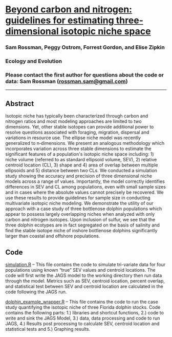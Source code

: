 # [Beyond carbon and nitrogen: guidelines for estimating three‐dimensional isotopic niche space](https://onlinelibrary.wiley.com/doi/abs/10.1002/ece3.2013)

### Sam Rossman, Peggy Ostrom, Forrest Gordon, and Elise Zipkin

### Ecology and Evolution

### Please contact the first author for questions about the code or data: Sam Rossman (rossman.sam@gmail.com)
______________________________________________________________________________________________________________________________________
## Abstract
Isotopic niche has typically been characterized through carbon and nitrogen ratios and most modeling approaches are limited to two dimensions. Yet, other stable isotopes can provide additional power to resolve questions associated with foraging, migration, dispersal and variations in resource use. The ellipse niche model was recently generalized to n‐dimensions. We present an analogous methodology which incorporates variation across three stable dimensions to estimate the significant features of a population's isotopic niche space including: 1) niche volume (referred to as standard ellipsoid volume, SEV), 2) relative centroid location (CL), 3) shape and 4) area of overlap between multiple ellipsoids and 5) distance between two CLs. We conducted a simulation study showing the accuracy and precision of three dimensional niche models across a range of values. Importantly, the model correctly identifies differences in SEV and CL among populations, even with small sample sizes and in cases where the absolute values cannot precisely be recovered. We use these results to provide guidelines for sample size in conducting multivariate isotopic niche modeling. We demonstrate the utility of our approach with a case study of three bottlenose dolphin populations which appear to possess largely overlapping niches when analyzed with only carbon and nitrogen isotopes. Upon inclusion of sulfur, we see that the three dolphin ecotypes are in fact segregated on the basis of salinity and find the stable isotope niche of inshore bottlenose dolphins significantly larger than coastal and offshore populations.

## Code
[simulation.R](https://github.com/zipkinlab/Rossman_etal_2016_EcolAndEvol/blob/master/simulation.R) – This file contains the code to simulate tri-variate data for four populations using known “true” SEV values and centroid locations. The code will first write the JAGS model to the working directory then run data through the model. Metrics such as SEV, centroid location, percent overlap, and statistical test between SEV and centroid location are calculated in the code following the JAGS run.

[dolphin_example_wrapper.R](https://github.com/zipkinlab/Rossman_etal_2016_EcolAndEvol/blob/master/dolphin_example_wrapper.R) – This file contains the code to run the case study quantifying the isotopic niche of three Florida dolphin stocks. Code contains the following parts: 1.) libraries and shortcut functions, 2.) code to write and sink the JAGS Model, 3.) data, data processing and code to run JAGS, 4.) Results post processing to calculate SEV, centroid location and statistical tests and 5.) Graphing results. 
